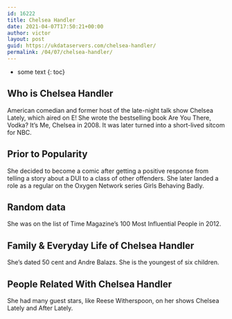 ```yaml
---
id: 16222
title: Chelsea Handler
date: 2021-04-07T17:50:21+00:00
author: victor
layout: post
guid: https://ukdataservers.com/chelsea-handler/
permalink: /04/07/chelsea-handler/
---
```


* some text
{: toc}


## Who is Chelsea Handler



American comedian and former host of the late-night talk show Chelsea Lately, which aired on E! She wrote the bestselling book Are You There, Vodka? It&#8217;s Me, Chelsea in 2008. It was later turned into a short-lived sitcom for NBC.

                
                
                
## Prior to Popularity



She decided to become a comic after getting a positive response from telling a story about a DUI to a class of other offenders. She later landed a role as a regular on the Oxygen Network series Girls Behaving Badly.

                
                
                
## Random data



She was on the list of Time Magazine&#8217;s 100 Most Influential People in 2012.

                
                
                
## Family & Everyday Life of Chelsea Handler



She&#8217;s dated 50 cent and Andre Balazs. She is the youngest of six children.

                
                
                
## People Related With Chelsea Handler



She had many guest stars, like Reese Witherspoon, on her shows Chelsea Lately and After Lately.

                
              
            
          
          
          